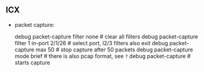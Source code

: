 ## ICX

* packet capture:

    debug packet-capture filter none # clear all filters
    debug packet-capture filter 1 in-port 2/1/26 # select port, l2/3 filters also exit
    debug packet-capture max 50 # stop capture after 50 packets
    debug packet-capture mode brief # there is also pcap format, see `?`
    debug packet-capture # starts capture
